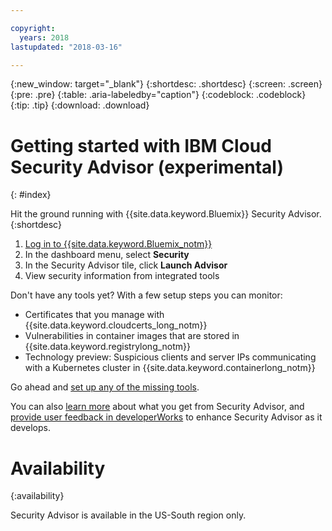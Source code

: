 ```yaml
---

copyright:
  years: 2018
lastupdated: "2018-03-16"

---
```


{:new_window: target="_blank"}
{:shortdesc: .shortdesc}
{:screen: .screen}
{:pre: .pre}
{:table: .aria-labeledby="caption"}
{:codeblock: .codeblock}
{:tip: .tip}
{:download: .download}

# Getting started with IBM Cloud Security Advisor (experimental)
{: #index}

Hit the ground running with {{site.data.keyword.Bluemix}} Security Advisor.
{:shortdesc}

1. [Log in to {{site.data.keyword.Bluemix_notm}}](https://console.bluemix.net)
2. In the dashboard menu, select **Security**
3. In the Security Advisor tile, click **Launch Advisor**
4. View security information from integrated tools


Don't have any tools yet? With a few setup steps you can monitor:

- Certificates that you manage with {{site.data.keyword.cloudcerts_long_notm}}
- Vulnerabilities in container images that are stored in {{site.data.keyword.registrylong_notm}}
- Technology preview: Suspicious clients and server IPs communicating with a Kubernetes cluster in {{site.data.keyword.containerlong_notm}}

Go ahead and [set up any of the missing tools](setup.html).

You can also [learn more](about.html) about what you get from Security Advisor, and [provide user feedback in developerWorks](troubleshooting.html#getting-help-and-support) to enhance Security Advisor as it develops.

# Availability
{:availability}

Security Advisor is available in the US-South region only.

